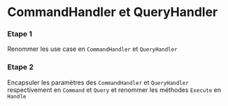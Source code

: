 # CommandHandler et QueryHandler

### Etape 1

Renommer les use case en `CommandHandler` et `QueryHandler`

### Etape 2

Encapsuler les paramètres des `CommandHandler` et `QueryHandler` respectivement en  `Command` et `Query` et renommer les
méthodes `Execute` en `Handle`
